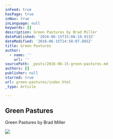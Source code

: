 ```yaml
---
inFeed: true
hasPage: true
inNav: true
inLanguage: null
keywords: []
description: Green Pastures by Brad Miller
datePublished: '2016-06-15T15:08:10.913Z'
dateModified: '2016-06-15T14:58:07.805Z'
title: Green Pastures
author:
  - name: ''
    url: ''
sourcePath: _posts/2016-06-15-green-pastures.md
authors: []
publisher: null
starred: true
url: green-pastures/index.html
_type: Article

---
```

<article style=""><h1>Green Pastures</h1><p>Green Pastures by Brad Miller</p><img src="https://imgflo.herokuapp.com/graph/vahj1ThiexotieMo/046b507687c00df73b6ce4db1fa7c9a9/noop?input=https%3A%2F%2Fdrscdn.500px.org%2Fphoto%2F154032635%2Fq%253D80_m%253D2000%2Fa45d9b1d0e3d5b057cedc3a66b202ef3" /></article>